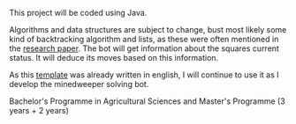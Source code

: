 This project will be coded using Java.

Algorithms and data structures are subject to change, bust most likely some kind of backtracking algorithm and lists, as these were often mentioned in the [research paper](https://dash.harvard.edu/bitstream/handle/1/14398552/BECERRA-SENIORTHESIS-2015.pdf?sequence=1&isAllowed=y). The bot will get information about the squares current status. It will deduce its moves based on this information.

As this [template](https://github.com/TiraLabra/minesweeper) was already written in english, I will continue to use it as I develop the minedweeper solving bot.

Bachelor's Programme in Agricultural Sciences and Master's Programme (3 years + 2 years)
